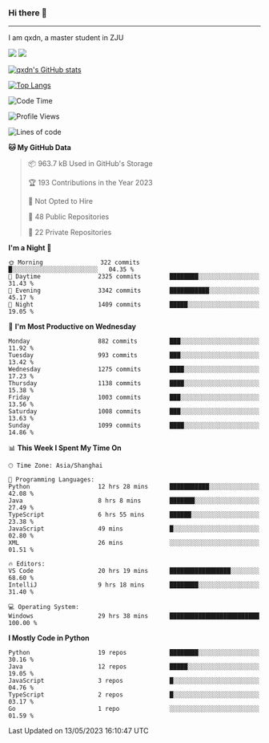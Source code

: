 ### Hi there 👋
---

I am qxdn, a master student in ZJU

[![](https://img.shields.io/badge/blog-qxdn-brightgreen?style=for-the-badge&logo=hexo)](https://qianxu.run) [![](https://img.shields.io/badge/bilibili-qxdn-ff69b4?style=for-the-badge&logo=Bilibili)](https://space.bilibili.com/11674667)


[![qxdn's GitHub stats](https://github-readme-stats.vercel.app/api?username=qxdn&count_private=true&show_icons=true)](https://github.com/qxdn)

[![Top Langs](https://github-readme-stats.vercel.app/api/top-langs/?username=qxdn&layout=compact)](https://github.com/qxdn)

<!--START_SECTION:waka-->
![Code Time](http://img.shields.io/badge/Code%20Time-1%2C044%20hrs%2012%20mins-blue)

![Profile Views](http://img.shields.io/badge/Profile%20Views-5-blue)

![Lines of code](https://img.shields.io/badge/From%20Hello%20World%20I%27ve%20Written-10.5%20million%20lines%20of%20code-blue)

**🐱 My GitHub Data** 

> 📦 963.7 kB Used in GitHub's Storage 
 > 
> 🏆 193 Contributions in the Year 2023
 > 
> 🚫 Not Opted to Hire
 > 
> 📜 48 Public Repositories 
 > 
> 🔑 22 Private Repositories 
 > 
**I'm a Night 🦉** 

```text
🌞 Morning                322 commits         █░░░░░░░░░░░░░░░░░░░░░░░░   04.35 % 
🌆 Daytime                2325 commits        ████████░░░░░░░░░░░░░░░░░   31.43 % 
🌃 Evening                3342 commits        ███████████░░░░░░░░░░░░░░   45.17 % 
🌙 Night                  1409 commits        █████░░░░░░░░░░░░░░░░░░░░   19.05 % 
```
📅 **I'm Most Productive on Wednesday** 

```text
Monday                   882 commits         ███░░░░░░░░░░░░░░░░░░░░░░   11.92 % 
Tuesday                  993 commits         ███░░░░░░░░░░░░░░░░░░░░░░   13.42 % 
Wednesday                1275 commits        ████░░░░░░░░░░░░░░░░░░░░░   17.23 % 
Thursday                 1138 commits        ████░░░░░░░░░░░░░░░░░░░░░   15.38 % 
Friday                   1003 commits        ███░░░░░░░░░░░░░░░░░░░░░░   13.56 % 
Saturday                 1008 commits        ███░░░░░░░░░░░░░░░░░░░░░░   13.63 % 
Sunday                   1099 commits        ████░░░░░░░░░░░░░░░░░░░░░   14.86 % 
```


📊 **This Week I Spent My Time On** 

```text
🕑︎ Time Zone: Asia/Shanghai

💬 Programming Languages: 
Python                   12 hrs 28 mins      ███████████░░░░░░░░░░░░░░   42.08 % 
Java                     8 hrs 8 mins        ███████░░░░░░░░░░░░░░░░░░   27.49 % 
TypeScript               6 hrs 55 mins       ██████░░░░░░░░░░░░░░░░░░░   23.38 % 
JavaScript               49 mins             █░░░░░░░░░░░░░░░░░░░░░░░░   02.80 % 
XML                      26 mins             ░░░░░░░░░░░░░░░░░░░░░░░░░   01.51 % 

🔥 Editors: 
VS Code                  20 hrs 19 mins      █████████████████░░░░░░░░   68.60 % 
IntelliJ                 9 hrs 18 mins       ████████░░░░░░░░░░░░░░░░░   31.40 % 

💻 Operating System: 
Windows                  29 hrs 38 mins      █████████████████████████   100.00 % 
```

**I Mostly Code in Python** 

```text
Python                   19 repos            ████████░░░░░░░░░░░░░░░░░   30.16 % 
Java                     12 repos            █████░░░░░░░░░░░░░░░░░░░░   19.05 % 
JavaScript               3 repos             █░░░░░░░░░░░░░░░░░░░░░░░░   04.76 % 
TypeScript               2 repos             █░░░░░░░░░░░░░░░░░░░░░░░░   03.17 % 
Go                       1 repo              ░░░░░░░░░░░░░░░░░░░░░░░░░   01.59 % 
```




 Last Updated on 13/05/2023 16:10:47 UTC
<!--END_SECTION:waka-->

<!--
**qxdn/qxdn** is a ✨ _special_ ✨ repository because its `README.md` (this file) appears on your GitHub profile.

Here are some ideas to get you started:

- 🔭 I’m currently working on ...
- 🌱 I’m currently learning ...
- 👯 I’m looking to collaborate on ...
- 🤔 I’m looking for help with ...
- 💬 Ask me about ...
- 📫 How to reach me: ...
- 😄 Pronouns: ...
- ⚡ Fun fact: ...
-->

